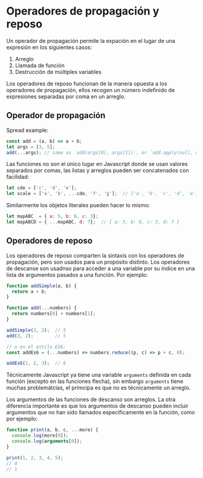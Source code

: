 # Operadores de propagación y reposo

Un operador de propagación permite la expación en el lugar de una expresión en los siguientes casos:

1. Arreglo
1. Llamada de función
1. Destrucción de múltiples variables

Los operadores de reposo funcionan de la manera opuesta a los operadores de propagación, ellos recogen un número indefinido de expresiones separadas por coma en un arreglo.

## Operador de propagación

Spread example:

```js
const add = (a, b) => a + b;
let args = [3, 5];
add(...args); // same as `add(args[0], args[1])`, or `add.apply(null, args)`
```

Las funciones no son el único lugar en Javascript donde se usan valores separados por comas, las listas y arreglos pueden ser concatenados con facilidad:

```js
let cde = ['c', 'd', 'e'];
let scale = ['a', 'b', ...cde, 'f', 'g'];  // ['a', 'b', 'c', 'd', 'e', 'f', 'g']
```

Similarmente los objetos literales pueden hacer lo mismo:

```js
let mapABC  = { a: 5, b: 6, c: 3};
let mapABCD = { ...mapABC, d: 7};  // { a: 5, b: 6, c: 3, d: 7 }
```

## Operadores de reposo

Los operadores de reposo comparten la sintaxis con los operadores de propagación, pero son usados para un propósito distinto. Los operadores de descanse son usadnso para acceder a una variable por su índice en una lista de argumentos pasados a una función. Por ejemplo:

```js
function addSimple(a, b) {
  return a + b;
}

function add(...numbers) {
  return numbers[0] + numbers[1];
}

addSimple(3, 2);  // 5
add(3, 2);        // 5

// o en el estilo ES6:
const addEs6 = (...numbers) => numbers.reduce((p, c) => p + c, 0);

addEs6(1, 2, 3);  // 6
```

Técnicamente Javascript ya tiene una variable `arguments` definida en cada función (excepto en las funciones flecha), sin embargo `arguments` tiene muchas problemátcias, el primcipa es que no es técnicamente un arreglo.

Los argumentos de las funciones de descanso son arreglos. La otra diferencia importante es que los argumentos de descanso pueden incluir argumentos que no han sido llamados específicamente en la función, como por ejemplo:

```js
function print(a, b, c, ...more) {
  console.log(more[0]);
  console.log(arguments[0]);
}

print(1, 2, 3, 4, 5);
// 4
// 1

```
